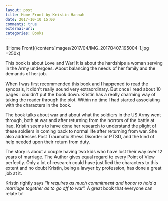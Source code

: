 ```yaml
---
layout: post
title: Home Front by Kristin Hannah
date: 2017-10-10 15:00
comments: true
external-url:
categories: Books
---
```


![Home Front](/content/images/2017/04/IMG_20170407_195004-1.jpg =250x)


This book is about Love and War! It is about the hardships a woman serving in the Army undergoes. About balancing the needs of her family and the demands of her job. 

When I was first recommended this book and I happened to read the synopsis, it didn't really sound very extraordinary. But once i read about 10 pages i couldn't put the book down. Kristin has a really charming way of taking the reader through the plot. Within no time I had started associating with the characters in the book. 

The book talks about war and about what the soldiers in the US Army went through, both at war and after returning from the horrors of the battle at Iraq. Kristin seems to have done her research to understand the plight of these soldiers in coming back to normal life after returning from war. She also addresses Post Traumatic Stress Disorder or PTSD, and the kind of help needed upon their return from duty.

The story is about a couple having two kids who have lost their way over 12 years of marriage. The Author gives equal regard to every Point of View perfectly. Only a lot of research could have justified the characters to this extent and no doubt Kristin, being a lawyer by profession, has done a great job at it. 

Kristin rightly says <i>"It requires as much commitment and honor to hold a marriage together as to go off to war".</i> 
A great book that everyone can relate to! 
<br>
